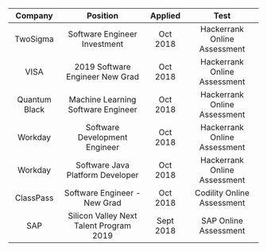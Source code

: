 
|Company      |        Position                   | Applied     |  Test|
|:-----------:|:---------------------------------:|:-----------:|:-----------:|
|TwoSigma       |    Software Engineer Investment             | Oct 2018 | Hackerrank Online Assessment|
|VISA           |         2019 Software Engineer New Grad     | Oct 2018 | Hackerrank Online Assessment|
|Quantum Black  |     Machine Learning Software Engineer  	  | Oct 2018 | Hackerrank Online Assessment|
|Workday        |  Software Development Engineer              | Oct 2018 | Hackerrank Online Assessment|
|Workday        |  Software Java Platform Developer           | Oct 2018 | Hackerrank Online Assessment|
|ClassPass      |  Software Engineer - New Grad               | Oct 2018 | Codility Online Assessment  |
|SAP            |  Silicon Valley Next Talent Program 2019    | Sept 2018| SAP Online Assessment       |
